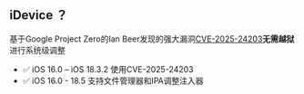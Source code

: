 ## iDevice ？

基于Google Project Zero的Ian Beer发现的强大漏洞[CVE-2025-24203](https://project-zero.issues.chromium.org/issues/391518636)**无需越狱**进行系统级调整
- ✅ iOS 16.0 – iOS 18.3.2 使用CVE-2025-24203
- ✅ iOS 16.0 - 18.5 支持文件管理器和IPA调整注入器